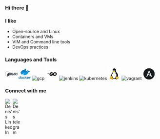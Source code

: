 ### Hi there 👋

### I like
- Open-source and Linux
- Containers and VMs
- VIM and Command line tools
- DevOps practices

### Languages and Tools
<p align="left">
 <img src="https://github.com/github/explore/raw/main/topics/bash/bash.png" alt="bash" width="40" height="40"/>
 <img src="https://github.com/github/explore/raw/main/topics/docker/docker.png" alt="docker" width="40" height="40"/>
 <img src="https://www.vectorlogo.zone/logos/google_cloud/google_cloud-icon.svg" alt="gcp" width="40" height="40"/>
 <img src="https://github.com/github/explore/raw/main/topics/go/go.png" alt="go" width="40" height="40"/>
 <img src="https://www.vectorlogo.zone/logos/jenkins/jenkins-icon.svg" alt="jenkins" width="40" height="40"/>
 <img src="https://www.vectorlogo.zone/logos/kubernetes/kubernetes-icon.svg" alt="kubernetes" width="40" height="40"/>
 <img src="https://github.com/github/explore/raw/main/topics/linux/linux.png" alt="linux" width="40" height="40"/>
 <img src="https://www.vectorlogo.zone/logos/vagrantup/vagrantup-icon.svg" alt="vagrant" width="40" height="40"/>
 <img src="https://github.com/github/explore/raw/main/topics/ansible/ansible.png" alt="ansible" width="40" height="40"/>
</p>

### Connect with me
<p align="left">
<a href="https://www.linkedin.com/in/orginux/">
  <img align="left" alt="Denis's LinkedIn" width="25px" src="https://raw.githubusercontent.com/peterthehan/peterthehan/master/assets/linkedin.svg" />
</a>

<a href="https://t.me/orginux">
  <img align="left" alt="Denis's telegram" width="25px" src="https://camo.githubusercontent.com/f4b401dd7cd9b7840fd31acafd49e151a80e4c9600bf219934461b96dd98e013/68747470733a2f2f6564656e742e6769746875622e696f2f537570657254696e7949636f6e732f696d616765732f7376672f74656c656772616d2e737667" />
</a>
</p>
